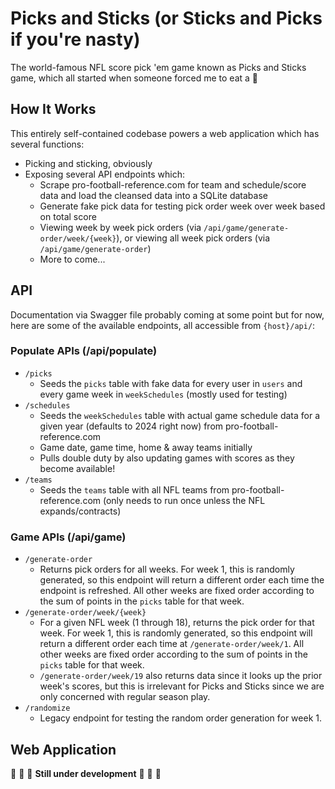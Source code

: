 # Picks and Sticks (or Sticks and Picks if you're nasty)

The world-famous NFL score pick 'em game known as Picks and Sticks game, which all started when someone forced me to eat a 🍒

## How It Works

This entirely self-contained codebase powers a web application which has several functions:
- Picking and sticking, obviously
- Exposing several API endpoints which:
  - Scrape pro-football-reference.com for team and schedule/score data and load the cleansed data into a SQLite database
  - Generate fake pick data for testing pick order week over week based on total score
  - Viewing week by week pick orders (via `/api/game/generate-order/week/{week}`), or viewing all week pick orders (via `/api/game/generate-order`)
  - More to come...

## API

Documentation via Swagger file probably coming at some point but for now, here are some of the available endpoints, all accessible from `{host}/api/`:

### Populate APIs (/api/populate)
- `/picks`
  - Seeds the `picks` table with fake data for every user in `users` and every game week in `weekSchedules` (mostly used for testing)
- `/schedules`
  - Seeds the `weekSchedules` table with actual game schedule data for a given year (defaults to 2024 right now) from pro-football-reference.com
  - Game date, game time, home & away teams initially
  - Pulls double duty by also updating games with scores as they become available!
- `/teams`
  - Seeds the `teams` table with all NFL teams from pro-football-reference.com (only needs to run once unless the NFL expands/contracts)

### Game APIs (/api/game)
- `/generate-order`
  - Returns pick orders for all weeks. For week 1, this is randomly generated, so this endpoint will return a different order each time the endpoint is refreshed. All other weeks are fixed order according to the sum of points in the `picks` table for that week.
- `/generate-order/week/{week}`
  - For a given NFL week (1 through 18), returns the pick order for that week. For week 1, this is randomly generated, so this endpoint will return a different order each time at `/generate-order/week/1`. All other weeks are fixed order according to the sum of points in the `picks` table for that week.
  - `/generate-order/week/19` also returns data since it looks up the prior week's scores, but this is irrelevant for Picks and Sticks since we are only concerned with regular season play. 
- `/randomize`
  - Legacy endpoint for testing the random order generation for week 1.

## Web Application

🚧 🚧 🚧 **Still under development** 🚧 🚧 🚧